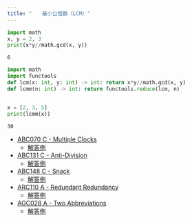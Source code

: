 ```yaml
---
title: "　　最小公倍数（LCM）"
---
```


```python:サンプルコード：sample_732.py
import math
x, y = 2, 3
print(x*y//math.gcd(x, y))
```

```text:実行結果
6
```

```python:サンプルコード：sample_733.py
import math
import functools
def lcm(x: int, y: int) -> int: return x*y//math.gcd(x, y)
def lcmm(n: int) -> int: return functools.reduce(lcm, n)


x = [2, 3, 5]
print(lcmm(x))
```

```text:実行結果
30
```

- [ABC070 C - Multiple Clocks](https://atcoder.jp/contests/abc070/tasks/abc070_c)
    - [解答例](https://atcoder.jp/contests/abc070/submissions/21913782)
- [ABC131 C - Anti-Division](https://atcoder.jp/contests/abc131/tasks/abc131_c)
    - [解答例](https://atcoder.jp/contests/abc131/submissions/21913561)
- [ABC148 C - Snack](https://atcoder.jp/contests/abc148/tasks/abc148_c)
    - [解答例](https://atcoder.jp/contests/abc148/submissions/21913710)
- [ARC110 A - Redundant Redundancy](https://atcoder.jp/contests/arc110/tasks/arc110_a)
    - [解答例](https://atcoder.jp/contests/arc110/submissions/24902206)
- [AGC028 A - Two Abbreviations](https://atcoder.jp/contests/agc028/tasks/agc028_a)
    - [解答例](https://atcoder.jp/contests/agc028/submissions/21913820)